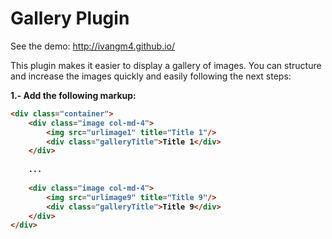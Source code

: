 # Gallery Plugin

See the demo: http://ivangm4.github.io/

This plugin makes it easier to display a gallery of images. You can structure and increase the images quickly and easily following the next steps:

<b>1.- Add the following markup:<b>
```html
<div class="container">
	<div class="image col-md-4">
		<img src="urlimage1" title="Title 1"/>
		<div class="galleryTitle">Title 1</div>
	</div>
	
	...
	
	<div class="image col-md-4">
		<img src="urlimage9" title="Title 9"/>
		<div class="galleryTitle">Title 9</div>
	</div>
</div>
```
